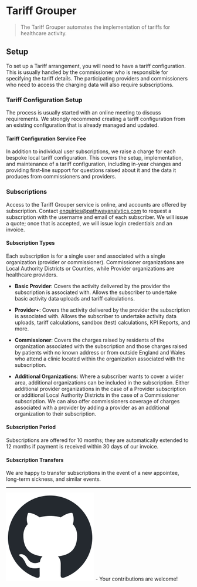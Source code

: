 # Tariff Grouper

> The Tariff Grouper automates the implementation of tariffs for healthcare activity.

## Setup

To set up a Tariff arrangement, you will need to have a tariff configuration. This is usually handled by the commissioner who is responsible for specifying the tariff details. The participating providers and commissioners who need to access the charging data will also require subscriptions.

### Tariff Configuration Setup

The process is usually started with an online meeting to discuss requirements. We strongly recommend creating a tariff configuration from an existing configuration that is already managed and updated.

#### Tariff Configuration Service Fee

In addition to individual user subscriptions, we raise a charge for each bespoke local tariff configuration. This covers the setup, implementation, and maintenance of a tariff configuration, including in-year changes and providing first-line support for questions raised about it and the data it produces from commissioners and providers.

### Subscriptions

Access to the Tariff Grouper service is online, and accounts are offered by subscription. Contact enquiries@pathwayanalytics.com to request a subscription with the username and email of each subscriber. We will issue a quote; once that is accepted, we will issue login credentials and an invoice.

#### Subscription Types

Each subscription is for a single user and associated with a single organization (provider or commissioner). Commissioner organizations are Local Authority Districts or Counties, while Provider organizations are healthcare providers.

- **Basic Provider**: Covers the activity delivered by the provider the subscription is associated with. Allows the subscriber to undertake basic activity data uploads and tariff calculations.
  
- **Provider+**: Covers the activity delivered by the provider the subscription is associated with. Allows the subscriber to undertake activity data uploads, tariff calculations, sandbox (test) calculations, KPI Reports, and more.
  
- **Commissioner**: Covers the charges raised by residents of the organization associated with the subscription and those charges raised by patients with no known address or from outside England and Wales who attend a clinic located within the organization associated with the subscription.
  
- **Additional Organizations**: Where a subscriber wants to cover a wider area, additional organizations can be included in the subscription. Either additional provider organizations in the case of a Provider subscription or additional Local Authority Districts in the case of a Commissioner subscription. We can also offer commissioners coverage of charges associated with a provider by adding a provider as an additional organization to their subscription.

#### Subscription Period

Subscriptions are offered for 10 months; they are automatically extended to 12 months if payment is received within 30 days of our invoice.

#### Subscription Transfers

We are happy to transfer subscriptions in the event of a new appointee, long-term sickness, and similar events.

---

[![Edit on GitHub](assets/images/github/github-mark.png)](https://github.com/Pathway-Analytics/docs/edit/main/docs/tariff-grouper.md) - Your contributions are welcome!